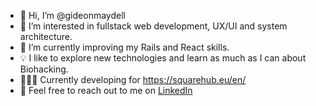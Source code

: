 - 👋 Hi, I’m @gideonmaydell
- 👀 I’m interested in fullstack web development, UX/UI and system architecture.
- 🌱 I’m currently improving my Rails and React skills.
- 💡 I like to explore new technologies and learn as much as I can about Biohacking.
- 👨🏻‍💻 Currently developing for https://squarehub.eu/en/
- 💬 Feel free to reach out to me on [LinkedIn](https://www.linkedin.com/in/gideonmaydell/)


